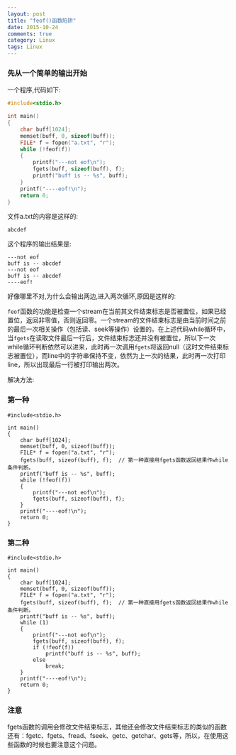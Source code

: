 ```yaml
---
layout: post
title: "feof()函数陷阱"
date: 2015-10-24
comments: true
category: Linux
tags: Linux
---
```


### 先从一个简单的输出开始

一个程序,代码如下:  

```c
#include<stdio.h>

int main()
{
    char buff[1024];
    memset(buff, 0, sizeof(buff));
    FILE* f = fopen("a.txt", "r");
    while (!feof(f))
    {
        printf("---not eof\n");
        fgets(buff, sizeof(buff), f);
        printf("buff is -- %s", buff);
    }
    printf("----eof!\n");
    return 0;
}
```

文件a.txt的内容是这样的:  

```
abcdef
```

这个程序的输出结果是:  

```
---not eof
buff is -- abcdef
---not eof
buff is -- abcdef
----eof!
```

好像哪里不对,为什么会输出两边,进入两次循环,原因是这样的:  

`feof`函数的功能是检查一个stream在当前其文件结束标志是否被置位，如果已经置位，返回非零值，否则返回零。一个stream的文件结束标志是由当前时间之前的最后一次相关操作（包括读、seek等操作）设置的。在上述代码while循环中，当`fgets`在读取文件最后一行后，文件结束标志还并没有被置位，所以下一次while循环判断依然可以进来，此时再一次调用`fgets`将返回null（这时文件结束标志被置位），而line中的字符串保持不变，依然为上一次的结果，此时再一次打印line，所以出现最后一行被打印输出两次。

解决方法:

### 第一种

```
#include<stdio.h>

int main()
{
    char buff[1024];
    memset(buff, 0, sizeof(buff));
    FILE* f = fopen("a.txt", "r");
    fgets(buff, sizeof(buff), f);  // 第一种直接用fgets函数返回结果作while条件判断。
    printf("buff is -- %s", buff);
    while (!feof(f))
    {
        printf("---not eof\n");
        fgets(buff, sizeof(buff), f);
    }
    printf("----eof!\n");
    return 0;
}
```

### 第二种

```
#include<stdio.h>

int main()
{
    char buff[1024];
    memset(buff, 0, sizeof(buff));
    FILE* f = fopen("a.txt", "r");
    fgets(buff, sizeof(buff), f);  // 第一种直接用fgets函数返回结果作while条件判断。
    printf("buff is -- %s", buff);
    while (1)
    {
        printf("---not eof\n");
        fgets(buff, sizeof(buff), f);
        if (!feof(f))
            printf("buff is -- %s", buff);
        else
            break;
    }
    printf("----eof!\n");
    return 0;
}
```

### 注意
fgets函数的调用会修改文件结束标志，其他还会修改文件结束标志的类似的函数还有：fgetc、fgets、fread、fseek、getc、getchar、gets等，所以，在使用这些函数的时候也要注意这个问题。
